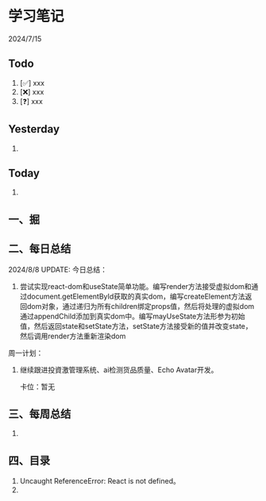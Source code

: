 # 学习笔记

2024/7/15



## Todo

1. [✅] xxx
2. [❌] xxx
3. [❓] xxx



## Yesterday

1. 




## Today

1. 



## 一、掘





## 二、每日总结

2024/8/8 UPDATE: 今日总结：

1. 尝试实现react-dom和useState简单功能。编写render方法接受虚拟dom和通过document.getElementById获取的真实dom，编写createElement方法返回dom对象，通过递归为所有children绑定props值，然后将处理的虚拟dom通过appendChild添加到真实dom中。编写mayUseState方法形参为初始值，然后返回state和setState方法，setState方法接受新的值并改变state，然后调用render方法重新渲染dom

周一计划：

1. 继续跟进投資激管理系统、ai检测货品质量、Echo Avatar开发。

   卡位：暂无



## 三、每周总结

1. 




## 四、目录

1. Uncaught ReferenceError: React is not defined。
2. 
